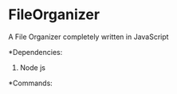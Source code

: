 # FileOrganizer
A File Organizer completely written in JavaScript


*Dependencies: 
1. Node js

*Commands:

